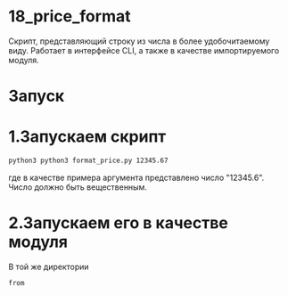 # 18_price_format

Скрипт, представляющий строку из числа в более удобочитаемому виду. Работает в интерфейсе CLI, а также в качестве импортируемого модуля.

# Запуск

# 1.Запускаем скрипт 

```sh
python3 python3 format_price.py 12345.67
```
где в качестве примера аргумента представлено число "12345.6". Число должно быть вещественным. 

# 2.Запускаем его в качестве модуля

В той же директории 

```sh
from 
```
